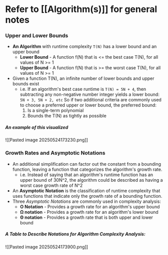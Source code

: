 # Refer to [[Algorithm(s)]] for general notes
### Upper and Lower Bounds
- **An Algorithm** with runtime complexity `T(N)` has a lower bound and an upper bound
	- **Lower Bound** - A function f(N) that is <= the best case T(N), for all values of N >= 1
	- **Upper Bound** - A function f(N) that is >= the worst case T(N), for all values of N >= 1
- Given a function T(N), an infinite number of lower bounds and upper bounds exist
	- i.e. If an algorithm's best case runtime is `T(N) = 5N + 4`, then subtracting any non-negative number integer yields a lower bound: `5N + 3, 5N + 2, etc` So if two additional criteria are commonly used to choose a preferred upper or lower bound, the preferred bound:
		1. Is a single-term polynomial
		2. Bounds the T(N) as tightly as possible
##### An example of this visualized
![[Pasted image 20250524173230.png]]
### Growth Rates and Asymptotic Notations
- An additional simplification can factor out the constant from a bounding function, leaving a function that categorizes the algorithm's growth rate.
	- i.e. Instead of saying that an algorithm's runtime function has an upper bound of 30N^2, the algorithm could be described as having a worst case growth rate of N^2 
- An **Asymptotic Notation** is the classification of runtime complexity that uses functions that indicate only the growth rate of a bounding function.
- Three *Asymptotic Notations* are commonly used in complexity analysis:
	- **O Notation** - Provides a growth rate for an algorithm's upper bound
	- **Ω notation** - Provides a growth rate for an algorithm's lower bound
	- **Θ notation** - Provides a growth rate that is both upper and lower bound
##### A Table to Describe Notations for Algorithm Complexity Analysis:
![[Pasted image 20250524173900.png]]
